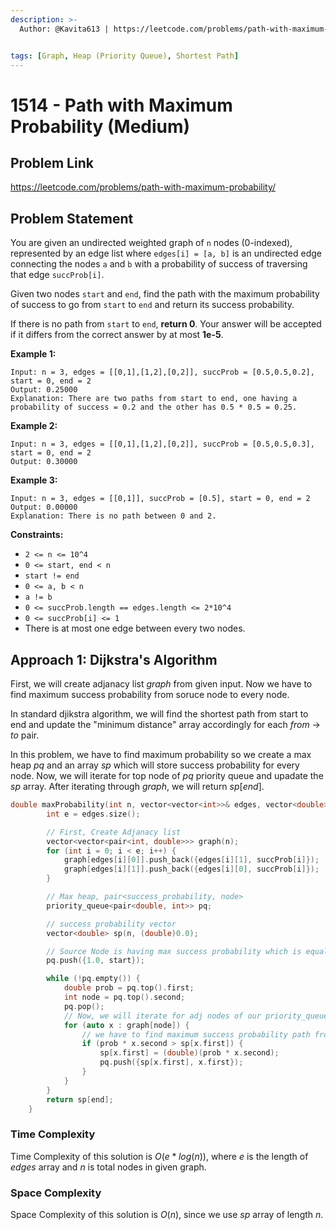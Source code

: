```yaml
---
description: >-
  Author: @Kavita613 | https://leetcode.com/problems/path-with-maximum-probability/


tags: [Graph, Heap (Priority Queue), Shortest Path]
---
```


# 1514 - Path with Maximum Probability (Medium)

## Problem Link

https://leetcode.com/problems/path-with-maximum-probability/

## Problem Statement

You are given an undirected weighted graph of `n` nodes (0-indexed), represented by an edge list where `edges[i] = [a, b]` is an undirected edge connecting the nodes `a` and `b` with a probability of success of traversing that edge `succProb[i]`.

Given two nodes `start` and `end`, find the path with the maximum probability of success to go from `start` to `end` and return its success probability.

If there is no path from `start` to `end`, **return 0**. Your answer will be accepted if it differs from the correct answer by at most **1e-5**.

**Example 1:**

```
Input: n = 3, edges = [[0,1],[1,2],[0,2]], succProb = [0.5,0.5,0.2], start = 0, end = 2
Output: 0.25000
Explanation: There are two paths from start to end, one having a probability of success = 0.2 and the other has 0.5 * 0.5 = 0.25.
```

**Example 2:**

```
Input: n = 3, edges = [[0,1],[1,2],[0,2]], succProb = [0.5,0.5,0.3], start = 0, end = 2
Output: 0.30000
```

**Example 3:**

```
Input: n = 3, edges = [[0,1]], succProb = [0.5], start = 0, end = 2
Output: 0.00000
Explanation: There is no path between 0 and 2.
```

**Constraints:**

- `2 <= n <= 10^4`
- `0 <= start, end < n`
- `start != end`
- `0 <= a, b < n`
- `a != b`
- `0 <= succProb.length == edges.length <= 2*10^4`
- `0 <= succProb[i] <= 1`
- There is at most one edge between every two nodes.

## Approach 1: Dijkstra's Algorithm

First, we will create adjanacy list $graph$ from given input. Now we have to find maximum success probability from soruce node to every node.

In standard djikstra algorithm, we will find the shortest path from start to end and update the "minimum distance" array accordingly for each $from$ -> $to$ pair.

In this problem, we have to find maximum probability so we create a max heap $pq$ and an array $sp$ which will store success probability for every node. Now, we will iterate for top node of $pq$ priority queue and upadate the $sp$ array. After iterating through $graph$, we will return $sp[end]$.

<Tabs>

<TabItem value="cpp" label="C++">
<SolutionAuthor name="@Kavita613"/>

```cpp
double maxProbability(int n, vector<vector<int>>& edges, vector<double>& succProb, int start, int end) {
        int e = edges.size();

        // First, Create Adjanacy list
        vector<vector<pair<int, double>>> graph(n);
        for (int i = 0; i < e; i++) {
            graph[edges[i][0]].push_back({edges[i][1], succProb[i]});
            graph[edges[i][1]].push_back({edges[i][0], succProb[i]});
        }

        // Max heap, pair<success_probability, node>
        priority_queue<pair<double, int>> pq;

        // success probability vector
        vector<double> sp(n, (double)0.0);

        // Source Node is having max success probability which is equal to 1
        pq.push({1.0, start});

        while (!pq.empty()) {
            double prob = pq.top().first;
            int node = pq.top().second;
            pq.pop();
            // Now, we will iterate for adj nodes of our priority_queue's top node
            for (auto x : graph[node]) {
                // we have to find maximum success probability path from source to target
                if (prob * x.second > sp[x.first]) {
                    sp[x.first] = (double)(prob * x.second);
                    pq.push({sp[x.first], x.first});
                }
            }
        }
        return sp[end];
    }
```

</TabItem>

</Tabs>

### Time Complexity

Time Complexity of this solution is $O(e * log(n))$, where $e$ is the length of $edges$ array and $n$ is total nodes in given graph.

### Space Complexity

Space Complexity of this solution is $O(n)$, since we use $sp$ array of length $n$.

